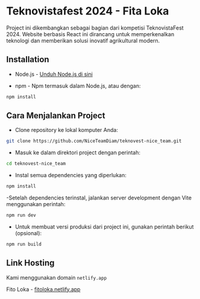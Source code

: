 # Teknovistafest 2024 - Fita Loka

Project ini dikembangkan sebagai bagian dari kompetisi TeknovistaFest 2024. Website berbasis React ini dirancang untuk memperkenalkan teknologi dan memberikan solusi inovatif agrikultural modern.

## Installation

- Node.js - [Unduh Node.js di sini](https://nodejs.org/en)

- npm - Npm termasuk dalam Node.js, atau dengan:

```bash
npm install
```

## Cara Menjalankan Project

- Clone repository ke lokal komputer Anda:

```bash
git clone https://github.com/NiceTeamDiam/teknovest-nice_team.git
```

- Masuk ke dalam direktori project dengan perintah:

```bash
cd teknovest-nice_team
```

- Instal semua dependencies yang diperlukan:

```bash
npm install
```

-Setelah dependencies terinstal, jalankan server development dengan Vite menggunakan perintah:

```bash
npm run dev
```


- Untuk membuat versi produksi dari project ini, gunakan perintah berikut (opsional):

```bash
npm run build
```



## Link Hosting

Kami menggunakan domain `netlify.app`

Fito Loka - [fitoloka.netlify.app](https://fitoloka.netlify.app/)

